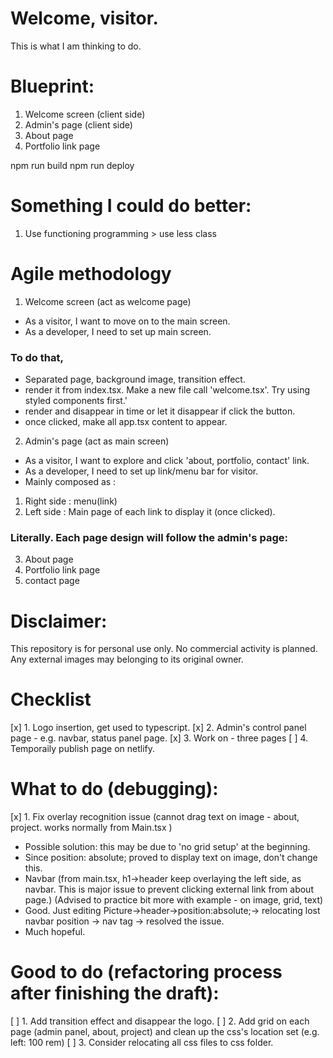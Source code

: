 # Welcome, visitor.
This is what I am thinking to do.

# Blueprint:
1. Welcome screen (client side)
2. Admin's page (client side)
3. About page
4. Portfolio link page

npm run build
npm run deploy

# Something I could do better:
1. Use functioning programming > use less class 

# Agile methodology
1. Welcome screen (act as welcome page)
- As a visitor, I want to move on to the main screen.
- As a developer, I need to set up main screen.

### To do that,
- Separated page, background image, transition effect.
- render it from index.tsx. Make a new file call 'welcome.tsx'. Try using styled components first.'
- render and disappear in time or let it disappear if click the button.
- once clicked, make all app.tsx content to appear.   

2. Admin's page (act as main screen)
- As a visitor, I want to explore and click 'about, portfolio, contact' link.
- As a developer, I need to set up link/menu bar for visitor.
- Mainly composed as :
1. Right side : menu(link) 
2. Left side : Main page of each link to display it (once clicked).

### Literally. Each page design will follow the admin's page:
3. About page
4. Portfolio link page
5. contact page

# Disclaimer:
This repository is for personal use only. No commercial activity is planned. Any external images may belonging to its original owner.

# Checklist
[x] 1. Logo insertion, get used to typescript.
[x] 2. Admin's control panel page - e.g. navbar, status panel page.
[x] 3. Work on - three pages
[ ] 4. Temporaily publish page on netlify.

# What to do (debugging):
[x] 1. Fix overlay recognition issue (cannot drag text on image - about, project. works normally from Main.tsx )
- Possible solution: this may be due to 'no grid setup' at the beginning.
- Since position: absolute; proved to display text on image, don't change this.
- Navbar (from main.tsx, h1->header keep overlaying the left side, as navbar. This is major issue to prevent clicking external link from about page.)
(Advised to practice bit more with example - on image, grid, text)
- Good. Just editing Picture->header->position:absolute;-> relocating lost navbar position -> nav tag -> resolved the issue.
- Much hopeful.

# Good to do (refactoring process after finishing the draft):
[ ] 1. Add transition effect and disappear the logo.
[ ] 2. Add grid on each page (admin panel, about, project) and clean up the css's location set (e.g. left: 100 rem)
[ ] 3. Consider relocating all css files to css folder.
